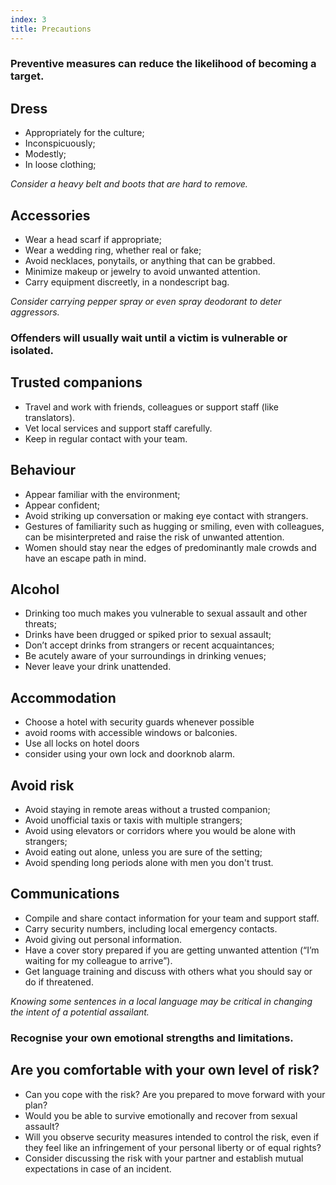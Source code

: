 ```yaml
---
index: 3
title: Precautions
---
```

### Preventive measures can reduce the likelihood of becoming a target. 

## Dress

* Appropriately for the culture;
* Inconspicuously;
* Modestly; 
* In loose clothing;

*Consider a heavy belt and boots that are hard to remove.*

## Accessories

*	Wear a head scarf if appropriate;
*  Wear a wedding ring, whether real or fake;
*  Avoid necklaces, ponytails, or anything that can be grabbed. 
*	Minimize makeup or jewelry to avoid unwanted attention.
*	Carry equipment discreetly, in a nondescript bag.

*Consider carrying pepper spray or even spray deodorant to deter aggressors.*

### Offenders will usually wait until a victim is vulnerable or isolated.

## Trusted companions
 
* Travel and work with friends, colleagues or support staff (like translators).
* Vet local services and support staff carefully.
* Keep in regular contact with your team. 

## Behaviour

* Appear familiar with the environment;
* Appear confident; 
* Avoid striking up conversation or making eye contact with strangers. 
* Gestures of familiarity such as hugging or smiling, even with colleagues, can be misinterpreted and raise the risk of
unwanted attention. 
* Women should stay near the edges of predominantly male crowds and
have an escape path in mind. 

## Alcohol

* Drinking too much makes you vulnerable to sexual assault and other threats;
* Drinks have been drugged or spiked prior to sexual assault; 
* Don’t accept drinks from strangers or recent acquaintances; 
* Be acutely aware of your surroundings in drinking venues;
* Never leave your drink unattended.

## Accommodation

*	Choose a hotel with security guards whenever possible
* 	avoid rooms with accessible windows or balconies. 
*  Use all locks on hotel doors
*  consider using your own lock and doorknob alarm. 

## Avoid risk

* Avoid staying in remote areas without
a trusted companion; 
*	Avoid unofficial taxis or taxis with multiple strangers; 
*	Avoid using elevators or corridors
where you would be alone with strangers; 
*	Avoid eating out alone, unless you are sure of the setting; 
* Avoid spending long periods alone with men you don't trust. 

## Communications

*	Compile and share contact information for your team and support staff. 
*	Carry security numbers, including local emergency contacts. 
*	Avoid giving out personal information.
*	Have a cover story prepared if you are getting unwanted attention (“I’m waiting for my colleague to arrive”).
*	Get language training and discuss with others what you should say or do if threatened. 

*Knowing some sentences in a local language may be critical in changing the intent of a potential assailant.* 

### Recognise your own emotional strengths and limitations.

## Are you comfortable with your own level of risk? 

*	Can you cope with the risk? Are you prepared to move forward with your plan?
* Would you be able to survive emotionally and recover from sexual assault?
*	Will you observe security measures intended to control
the risk, even if they feel like an infringement of your personal liberty or of
equal rights?
*	Consider discussing the risk with your partner and establish mutual
expectations in case of an incident.